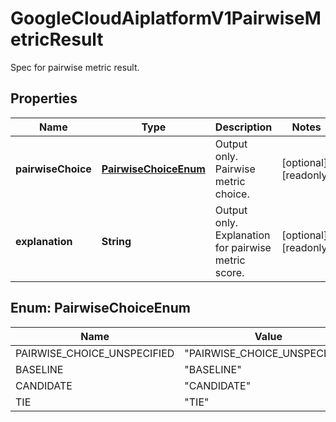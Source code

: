 

# GoogleCloudAiplatformV1PairwiseMetricResult

Spec for pairwise metric result.

## Properties

| Name | Type | Description | Notes |
|------------ | ------------- | ------------- | -------------|
|**pairwiseChoice** | [**PairwiseChoiceEnum**](#PairwiseChoiceEnum) | Output only. Pairwise metric choice. |  [optional] [readonly] |
|**explanation** | **String** | Output only. Explanation for pairwise metric score. |  [optional] [readonly] |



## Enum: PairwiseChoiceEnum

| Name | Value |
|---- | -----|
| PAIRWISE_CHOICE_UNSPECIFIED | &quot;PAIRWISE_CHOICE_UNSPECIFIED&quot; |
| BASELINE | &quot;BASELINE&quot; |
| CANDIDATE | &quot;CANDIDATE&quot; |
| TIE | &quot;TIE&quot; |



